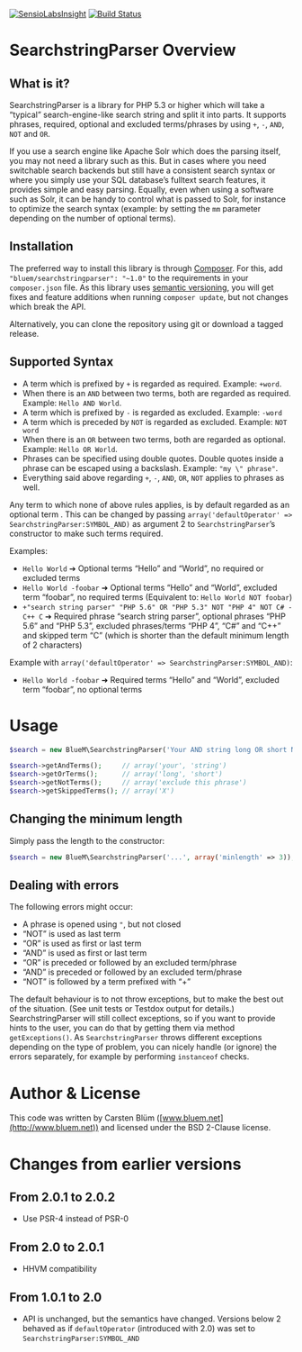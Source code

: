 [![SensioLabsInsight](https://insight.sensiolabs.com/projects/2dc0e9b6-2357-40bd-a56b-9a8dade3408f/mini.png)](https://insight.sensiolabs.com/projects/2dc0e9b6-2357-40bd-a56b-9a8dade3408f)
[![Build Status](https://travis-ci.org/BlueM/searchstringparser.svg?branch=master)](https://travis-ci.org/BlueM/searchstringparser)

SearchstringParser Overview
===========================

What is it?
--------------
SearchstringParser is a library for PHP 5.3 or higher which will take a “typical” search-engine-like search string and split it into parts. It supports phrases, required, optional and excluded terms/phrases by using `+`, `-`, `AND`, `NOT` and `OR`.

If you use a search engine like Apache Solr which does the parsing itself, you may not need a library such as this. But in cases where you need switchable search backends but still have a consistent search syntax or where you simply use your SQL database’s fulltext search features, it provides simple and easy parsing. Equally, even when using a software such as Solr, it can be handy to control what is passed to Solr, for instance to optimize the search syntax (example: by setting the `mm` parameter depending on the number of optional terms).


Installation
------------
The preferred way to install this library is through [Composer](https://getcomposer.org). For this, add `"bluem/searchstringparser": "~1.0"` to the requirements in your `composer.json` file. As this library uses [semantic versioning](http://semver.org), you will get fixes and feature additions when running `composer update`, but not changes which break the API.

Alternatively, you can clone the repository using git or download a tagged release.


Supported Syntax
----------------

* A term which is prefixed by `+` is regarded as required. Example: `+word`.
* When there is an `AND` between two terms, both are regarded as required. Example: `Hello AND World`.
* A term which is prefixed by `-` is regarded as excluded. Example: `-word`
* A term which is preceded by `NOT` is regarded as excluded. Example: `NOT word`
* When there is an `OR` between two terms, both are regarded as optional. Example: `Hello OR World`.
* Phrases can be specified using double quotes. Double quotes inside a phrase can be escaped using a backslash. Example: `"my \" phrase"`.
* Everything said above regarding `+`, `-`, `AND`, `OR`, `NOT` applies to phrases as well.

Any term to which none of above rules applies, is by default regarded as an optional term . This can be changed by passing `array('defaultOperator' => SearchstringParser:SYMBOL_AND)` as argument 2 to `SearchstringParser`’s constructor to make such terms required.

Examples:

* `Hello World` ➔ Optional terms “Hello” and “World”, no required or excluded terms
* `Hello World -foobar` ➜ Optional terms “Hello” and “World”, excluded term “foobar”, no required terms (Equivalent to: `Hello World NOT foobar`)
* `+"search string parser" "PHP 5.6" OR "PHP 5.3" NOT "PHP 4" NOT C# -C++ C` ➔ Required phrase “search string parser”, optional phrases “PHP 5.6” and “PHP 5.3”, excluded phrases/terms “PHP 4”, “C#” and “C++” and skipped term “C” (which is shorter than the default minimum length of 2 characters)

Example with `array('defaultOperator' => SearchstringParser:SYMBOL_AND)`:
* `Hello World -foobar` ➜ Required terms “Hello” and “World”, excluded term “foobar”, no optional terms


Usage
========
```php
$search = new BlueM\SearchstringParser('Your AND string long OR short NOT "exclude this phrase" X');

$search->getAndTerms();     // array('your', 'string')
$search->getOrTerms();      // array('long', 'short')
$search->getNotTerms();     // array('exclude this phrase')
$search->getSkippedTerms(); // array('X')
```

Changing the minimum length
---------------------------
Simply pass the length to the constructor:

```php
$search = new BlueM\SearchstringParser('...', array('minlength' => 3));
```


Dealing with errors
---------------------------
The following errors might occur:

* A phrase is opened using `"`, but not closed
* “NOT” is used as last term
* “OR” is used as first or last term
* “AND” is used as first or last term
* “OR” is preceded or followed by an excluded term/phrase
* “AND” is preceded or followed by an excluded term/phrase
* “NOT” is followed by a term prefixed with “+”

The default behaviour is to not throw exceptions, but to make the best out of the situation. (See unit tests or Testdox output for details.) SearchstringParser will still collect exceptions, so if you want to provide hints to the user, you can do that by getting them via method `getExceptions()`. As `SearchstringParser` throws different exceptions depending on the type of problem, you can nicely handle (or ignore) the errors separately, for example by performing `instanceof` checks.


Author & License
====================
This code was written by Carsten Blüm ([www.bluem.net](http://www.bluem.net)) and licensed under the BSD 2-Clause license.


Changes from earlier versions
=============================

From 2.0.1 to 2.0.2
-----------------
* Use PSR-4 instead of PSR-0

From 2.0 to 2.0.1
-----------------
* HHVM compatibility

From 1.0.1 to 2.0
-----------------
* API is unchanged, but the semantics have changed. Versions below 2 behaved as if `defaultOperator` (introduced with 2.0) was set to `SearchstringParser:SYMBOL_AND`
